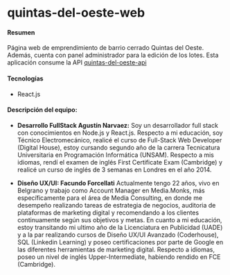 # quintas-del-oeste-web

#### Resumen
Página web de emprendimiento de barrio cerrado Quintas del Oeste.
Además, cuenta con panel administrador para la edición de los lotes. Esta aplicación consume la API [quintas-del-oeste-api](https://github.com/agusnarvaez/quintas-del-oeste-api)

#### Tecnologías
- React.js


#### Descripción del equipo:
- **Desarrollo FullStack Agustín Narvaez:**
  Soy un desarrollador full stack con conocimientos en Node.js y React.js.
  Respecto a mi educación, soy Técnico Electromecánico, realicé el curso de Full-Stack Web Developer (Digital House), estoy cursando segundo año de la carrera Tecnicatura Universitaria en Programación Informática (UNSAM).
  Respecto a mis idiomas, rendí el examen de inglés First Certificate Exam (Cambridge) y realicé un curso de inglés de 3 semanas en Londres en el año 2014.

- **Diseño UX/UI: Facundo Forcellati**
  Actualmente tengo 22 años, vivo en Belgrano y trabajo como Account Manager en Media.Monks, más específicamente para el área de Media Consulting, en donde me desempeño realizando tareas de estrategia de negocios, auditoria de plataformas de marketing digital y recomendando a los clientes continuamente según sus objetivos y metas.
  En cuanto a mi educación, estoy transitando mi ultimo año de la Licenciatura en Publicidad (UADE) y a la par realizando cursos de Diseño UX/UI Avanzado (Coderhouse), SQL (Linkedin Learning) y poseo certificaciones por parte de Google en las diferentes herramientas de marketing digital.
  Respecto a idiomas, poseo un nivel de inglés Upper-Intermediate, habiendo rendido en FCE (Cambridge).